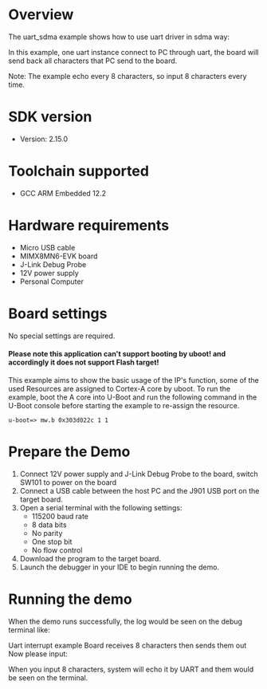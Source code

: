Overview
========
The uart_sdma example shows how to use uart driver in sdma way:

In this example, one uart instance connect to PC through uart, the board will
send back all characters that PC send to the board.

Note: The example echo every 8 characters, so input 8 characters every time.

SDK version
===========
- Version: 2.15.0

Toolchain supported
===================
- GCC ARM Embedded  12.2

Hardware requirements
=====================
- Micro USB cable
- MIMX8MN6-EVK  board
- J-Link Debug Probe
- 12V power supply
- Personal Computer

Board settings
==============
No special settings are required.

#### Please note this application can't support booting by uboot! and accordingly it does not support Flash target! ####
This example aims to show the basic usage of the IP's function, some of the used Resources are assigned to Cortex-A core by uboot.
To run the example, boot the A core into U-Boot and run the following command in the U-Boot console before starting the example to re-assign the resource.
~~~~~~~~~~~~~~~~~~~~~~~~~~~~~~~
u-boot=> mw.b 0x303d022c 1 1
~~~~~~~~~~~~~~~~~~~~~~~~~~~~~~~

Prepare the Demo
================
1.  Connect 12V power supply and J-Link Debug Probe to the board, switch SW101 to power on the board
2.  Connect a USB cable between the host PC and the J901 USB port on the target board.
3.  Open a serial terminal with the following settings:
    - 115200 baud rate
    - 8 data bits
    - No parity
    - One stop bit
    - No flow control
4.  Download the program to the target board.
5.  Launch the debugger in your IDE to begin running the demo.

Running the demo
================
When the demo runs successfully, the log would be seen on the debug terminal like:

Uart interrupt example
Board receives 8 characters then sends them out
Now please input:

When you input 8 characters, system will echo it by UART and them would be seen on the terminal.

